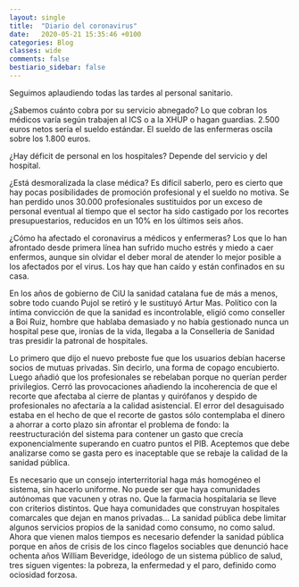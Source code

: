 ```yaml
---
layout: single
title:  "Diario del coronavirus"
date:   2020-05-21 15:35:46 +0100
categories: Blog
classes: wide
comments: false
bestiario_sidebar: false
---
```


Seguimos aplaudiendo todas las tardes al personal sanitario.

¿Sabemos cuánto cobra por su servicio abnegado? Lo que cobran los médicos varía según trabajen al ICS o a la XHUP o hagan guardias. 2.500 euros netos sería el sueldo estándar. El sueldo de las enfermeras oscila sobre los 1.800 euros.

¿Hay déficit de personal en los hospitales? Depende del servicio y del hospital.

¿Está desmoralizada la clase médica? Es difícil saberlo, pero es cierto que hay pocas posibilidades de promoción profesional y el sueldo no motiva. Se han perdido unos 30.000 profesionales sustituidos por un exceso de personal eventual al tiempo que el sector ha sido castigado por los recortes presupuestarios, reducidos en un 10% en los últimos seis años.

 ¿Cómo ha afectado el coronavirus a médicos y enfermeras? Los que lo han afrontado desde primera línea han sufrido mucho estrés y miedo a caer enfermos, aunque sin olvidar el deber moral de atender lo mejor posible a los afectados por el virus. Los hay que han caído y están confinados en su casa.

En los años de gobierno de CiU la sanidad catalana fue de más a menos, sobre todo cuando Pujol se retiró y le sustituyó Artur Mas. Político con la íntima convicción de que la sanidad es incontrolable, eligió como conseller a Boi Ruiz,  hombre que hablaba demasiado y no había gestionado nunca un hospital pese que, ironías de la vida,  llegaba a la Conselleria de Sanidad tras presidir la patronal de hospitales.

Lo primero que dijo el nuevo preboste fue que los usuarios debían hacerse socios de  mutuas privadas. Sin decirlo, una forma de copago encubierto. Luego añadió que los profesionales se rebelaban porque no querían perder privilegios. Cerró las provocaciones añadiendo la incoherencia de que el recorte que afectaba al cierre de plantas y quirófanos y despido de profesionales no afectaría a la calidad asistencial. El error del desaguisado estaba en el hecho de que el recorte de gastos sólo contemplaba el dinero a ahorrar a corto plazo sin afrontar el problema de fondo: la reestructuración del sistema para contener un gasto que crecía exponencialmente superando en cuatro puntos el PIB. Aceptemos que debe analizarse como se gasta pero es inaceptable que se rebaje la calidad de la sanidad pública.

Es necesario que un consejo interterritorial haga más homogéneo el sistema, sin hacerlo uniforme. No puede ser que haya comunidades autónomas que vacunen y otras no. Que la farmacia hospitalaria se lleve con criterios distintos. Que haya comunidades que construyan hospitales comarcales que dejan en manos privadas… La sanidad pública debe limitar algunos servicios propios de la sanidad como consumo, no como salud. Ahora que vienen malos tiempos es necesario defender la sanidad pública porque en años de crisis de los cinco flagelos sociables que denunció hace ochenta años William Beveridge, ideólogo de un sistema público de salud, tres siguen vigentes: la pobreza, la enfermedad y el paro, definido como ociosidad forzosa.